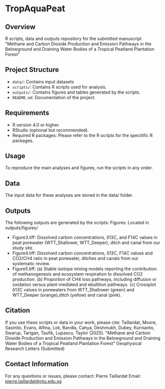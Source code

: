 # TropAquaPeat
## Overview
R scripts, data and outputs repository for the submitted manuscript "Methane and Carbon Dioxide Production and Emission Pathways in the Belowground and Draining Water Bodies of a Tropical Peatland Plantation Forest"

## Project Structure
- `data/`: Contains input datasets
- `scripts/`: Contains R scripts used for analysis.
- `outputs/`: Contains figures and tables generated by the scripts.
- `README.md`: Documentation of the project.

## Requirements
- R version 4.0 or higher.
- RStudio (optional but recommended).
- Required R packages: Please refer to the R scripts for the specitific R packages.

## Usage
To reproduce the main analyses and figures, run the scripts in any order.

## Data
The input data for these analyses are stored in the data/ folder.

## Outputs
The following outputs are generated by the scripts:
Figures: Located in outputs/figures/
- Figure3.tiff: Dissolved carbon concentrations, δ13C, and F14C values in peat porewater (WTT_Shallower, WTT_Deeper), ditch and canal from our study site.
- Figure4.tiff: Dissolved carbon concentrations, δ13C, F14C values and CO2/CH4 ratio in peat porewater, ditches and canals from our systematic review.
- Figure5.tiff: (a) Stable isotope mixing models reporting the contribution of methanogenesis and ecosystem respiration to dissolved CO2 production. (b) Proportion of CH4 loss pathways, including diffusion or oxidation versus plant-mediated and ebullition pathways. (c) Crossplot δ13C values in porewaters from WTT_Shallower (green) and WTT_Deeper (orange),ditch (yellow) and canal (pink).

## Citation
If you use these scripts or data in your work, please cite:
Taillardat, Moore, Sasmito, Evans, Alfina, Lok, Bandla, Cahya, Deshmukh, Dubey, Kurnianto, Swarup, Tarigan, Taufik, Lupascu, Taylor (2025). "Methane and Carbon Dioxide Production and Emission Pathways in the Belowground and Draining Water Bodies of a Tropical Peatland Plantation Forest" Geophysical Research Letters (Submitted)

## Contact Information
For any questions or issues, please contact:
Pierre Taillardat
Email: pierre.taillardat@ntu.edu.sg
